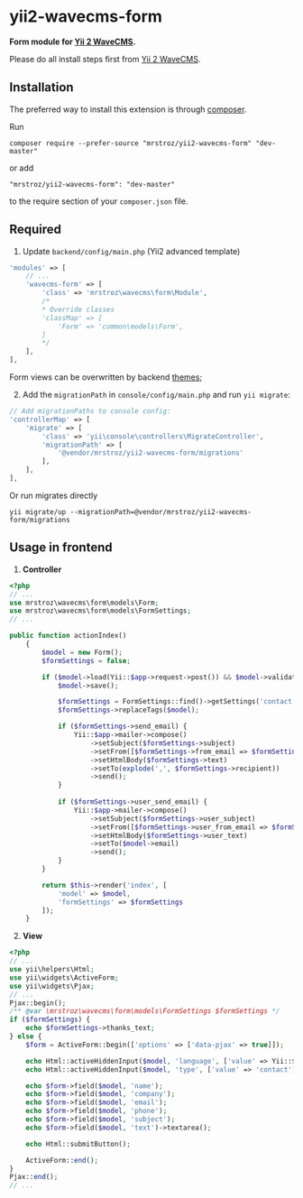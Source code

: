# yii2-wavecms-form
**Form module for [Yii 2 WaveCMS](https://github.com/mrstroz/yii2-wavecms).** 

Please do all install steps first from [Yii 2 WaveCMS](https://github.com/mrstroz/yii2-wavecms).

Installation
------------

The preferred way to install this extension is through [composer](http://getcomposer.org/download/).

Run

```
composer require --prefer-source "mrstroz/yii2-wavecms-form" "dev-master"
```

or add

```
"mrstroz/yii2-wavecms-form": "dev-master"
```

to the require section of your `composer.json` file.


Required
--------

1. Update `backend/config/main.php` (Yii2 advanced template) 
```php
'modules' => [
    // ...
    'wavecms-form' => [
        'class' => 'mrstroz\wavecms\form\Module',
        /*
        * Override classes
        'classMap' => [
            'Form' => 'common\models\Form',
        ]
        */
    ],
],

```

Form views can be overwritten by backend [themes](http://www.yiiframework.com/doc-2.0/guide-output-theming.html);

2. Add the `migrationPath` in `console/config/main.php` and run `yii migrate`:

```php
// Add migrationPaths to console config:
'controllerMap' => [
    'migrate' => [
        'class' => 'yii\console\controllers\MigrateController',
        'migrationPath' => [
            '@vendor/mrstroz/yii2-wavecms-form/migrations'
        ],
    ],
],
```

Or run migrates directly

```yii
yii migrate/up --migrationPath=@vendor/mrstroz/yii2-wavecms-form/migrations
```

Usage in frontend
-----------------

1. **Controller**
```php
<?php
// ...
use mrstroz\wavecms\form\models\Form;
use mrstroz\wavecms\form\models\FormSettings;
// ...

public function actionIndex()
    {
        $model = new Form();
        $formSettings = false;

        if ($model->load(Yii::$app->request->post()) && $model->validate()) {
            $model->save();

            $formSettings = FormSettings::find()->getSettings('contact')->one();
            $formSettings->replaceTags($model);

            if ($formSettings->send_email) {
                Yii::$app->mailer->compose()
                    ->setSubject($formSettings->subject)
                    ->setFrom([$formSettings->from_email => $formSettings->from_name])
                    ->setHtmlBody($formSettings->text)
                    ->setTo(explode(',', $formSettings->recipient))
                    ->send();
            }
            
            if ($formSettings->user_send_email) {
                Yii::$app->mailer->compose()
                    ->setSubject($formSettings->user_subject)
                    ->setFrom([$formSettings->user_from_email => $formSettings->user_from_name])
                    ->setHtmlBody($formSettings->user_text)
                    ->setTo($model->email)
                    ->send();
            }
        }

        return $this->render('index', [
            'model' => $model,
            'formSettings' => $formSettings
        ]);
    }
```

2. **View**
```php
<?php
// ...
use yii\helpers\Html;
use yii\widgets\ActiveForm;
use yii\widgets\Pjax;
// ...
Pjax::begin();
/** @var \mrstroz\wavecms\form\models\FormSettings $formSettings */
if ($formSettings) {
    echo $formSettings->thanks_text;
} else {
    $form = ActiveForm::begin(['options' => ['data-pjax' => true]]);

    echo Html::activeHiddenInput($model, 'language', ['value' => Yii::$app->language]);
    echo Html::activeHiddenInput($model, 'type', ['value' => 'contact']);

    echo $form->field($model, 'name');
    echo $form->field($model, 'company');
    echo $form->field($model, 'email');
    echo $form->field($model, 'phone');
    echo $form->field($model, 'subject');
    echo $form->field($model, 'text')->textarea();

    echo Html::submitButton();

    ActiveForm::end();
}
Pjax::end();
// ...

```




